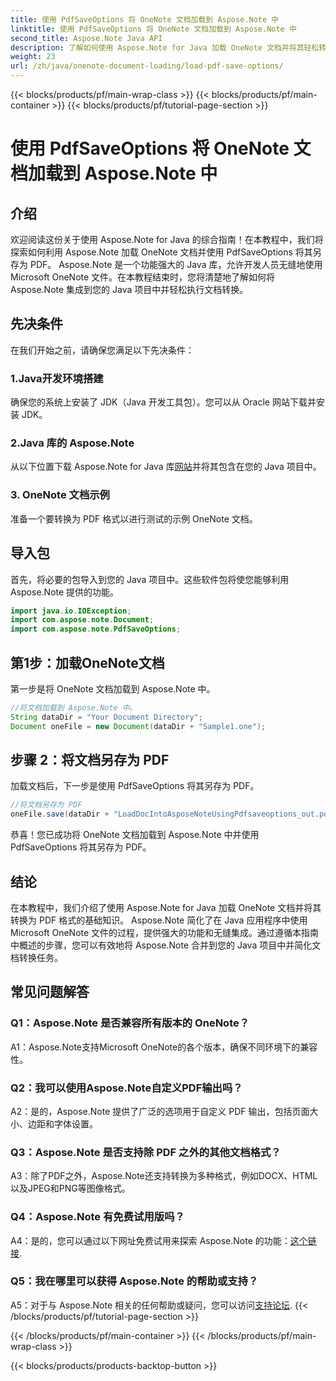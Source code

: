 ```yaml
---
title: 使用 PdfSaveOptions 将 OneNote 文档加载到 Aspose.Note 中
linktitle: 使用 PdfSaveOptions 将 OneNote 文档加载到 Aspose.Note 中
second_title: Aspose.Note Java API
description: 了解如何使用 Aspose.Note for Java 加载 OneNote 文档并将其轻松转换为 PDF 格式。使用 Aspose.Note 简化您的文档转换任务。
weight: 23
url: /zh/java/onenote-document-loading/load-pdf-save-options/
---
```


{{< blocks/products/pf/main-wrap-class >}}
{{< blocks/products/pf/main-container >}}
{{< blocks/products/pf/tutorial-page-section >}}

# 使用 PdfSaveOptions 将 OneNote 文档加载到 Aspose.Note 中

## 介绍

欢迎阅读这份关于使用 Aspose.Note for Java 的综合指南！在本教程中，我们将探索如何利用 Aspose.Note 加载 OneNote 文档并使用 PdfSaveOptions 将其另存为 PDF。 Aspose.Note 是一个功能强大的 Java 库，允许开发人员无缝地使用 Microsoft OneNote 文件。在本教程结束时，您将清楚地了解如何将 Aspose.Note 集成到您的 Java 项目中并轻松执行文档转换。

## 先决条件

在我们开始之前，请确保您满足以下先决条件：

### 1.Java开发环境搭建

确保您的系统上安装了 JDK（Java 开发工具包）。您可以从 Oracle 网站下载并安装 JDK。

### 2.Java 库的 Aspose.Note

从以下位置下载 Aspose.Note for Java 库[网站](https://releases.aspose.com/note/java/)并将其包含在您的 Java 项目中。

### 3. OneNote 文档示例

准备一个要转换为 PDF 格式以进行测试的示例 OneNote 文档。

## 导入包

首先，将必要的包导入到您的 Java 项目中。这些软件包将使您能够利用 Aspose.Note 提供的功能。

```java
import java.io.IOException;
import com.aspose.note.Document;
import com.aspose.note.PdfSaveOptions;
```

## 第1步：加载OneNote文档

第一步是将 OneNote 文档加载到 Aspose.Note 中。

```java
//将文档加载到 Aspose.Note 中。
String dataDir = "Your Document Directory";
Document oneFile = new Document(dataDir + "Sample1.one");
```

## 步骤 2：将文档另存为 PDF

加载文档后，下一步是使用 PdfSaveOptions 将其另存为 PDF。

```java
//将文档另存为 PDF
oneFile.save(dataDir + "LoadDocIntoAsposeNoteUsingPdfsaveoptions_out.pdf", new PdfSaveOptions());
```

恭喜！您已成功将 OneNote 文档加载到 Aspose.Note 中并使用 PdfSaveOptions 将其另存为 PDF。

## 结论

在本教程中，我们介绍了使用 Aspose.Note for Java 加载 OneNote 文档并将其转换为 PDF 格式的基础知识。 Aspose.Note 简化了在 Java 应用程序中使用 Microsoft OneNote 文件的过程，提供强大的功能和无缝集成。通过遵循本指南中概述的步骤，您可以有效地将 Aspose.Note 合并到您的 Java 项目中并简化文档转换任务。

## 常见问题解答

### Q1：Aspose.Note 是否兼容所有版本的 OneNote？

A1：Aspose.Note支持Microsoft OneNote的各个版本，确保不同环境下的兼容性。

### Q2：我可以使用Aspose.Note自定义PDF输出吗？

A2：是的，Aspose.Note 提供了广泛的选项用于自定义 PDF 输出，包括页面大小、边距和字体设置。

### Q3：Aspose.Note 是否支持除 PDF 之外的其他文档格式？

A3：除了PDF之外，Aspose.Note还支持转换为多种格式，例如DOCX、HTML以及JPEG和PNG等图像格式。

### Q4：Aspose.Note 有免费试用版吗？

 A4：是的，您可以通过以下网址免费试用来探索 Aspose.Note 的功能：[这个链接](https://releases.aspose.com/).

### Q5：我在哪里可以获得 Aspose.Note 的帮助或支持？

 A5：对于与 Aspose.Note 相关的任何帮助或疑问，您可以访问[支持论坛](https://forum.aspose.com/c/note/28).
{{< /blocks/products/pf/tutorial-page-section >}}

{{< /blocks/products/pf/main-container >}}
{{< /blocks/products/pf/main-wrap-class >}}

{{< blocks/products/products-backtop-button >}}
